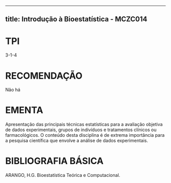 
---
title: Introdução à Bioestatística - MCZC014 
---

# TPI

3-1-4

# RECOMENDAÇÃO

Não há

# EMENTA

Apresentação das principais técnicas estatísticas para a avaliação objetiva de dados experimentais, grupos de indivíduos e tratamentos clínicos ou farmacológicos. O conteúdo desta disciplina é de extrema importância para a pesquisa científica que envolve a análise de dados experimentais.

# BIBLIOGRAFIA BÁSICA

ARANGO, H.G. Bioestatística Teórica e Computacional.
        